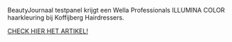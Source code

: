 

BeautyJournaal testpanel krijgt een Wella Professionals ILLUMINA COLOR haarkleuring bij Koffijberg Hairdressers.

[CHECK HIER HET ARTIKEL!](http://www.beautyjournaal.nl/2013/04/10/beautyjournaal-testpanel-krijgt-een-wella-professionals-illumina-color-haarkleuring/)
